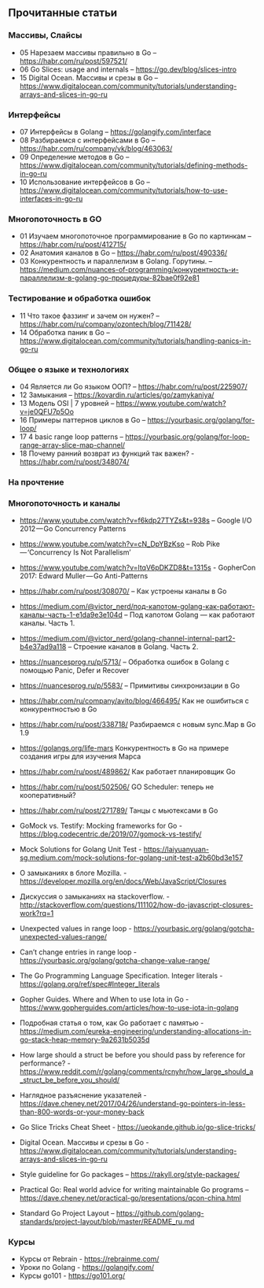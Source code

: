 ## Прочитанные статьи

### Массивы, Слайсы

* 05 Нарезаем массивы правильно в Go – https://habr.com/ru/post/597521/
* 06 Go Slices: usage and internals – https://go.dev/blog/slices-intro
* 15 Digital Ocean. Массивы и срезы в Go – https://www.digitalocean.com/community/tutorials/understanding-arrays-and-slices-in-go-ru


### Интерфейсы

* 07 Интерфейсы в Golang – https://golangify.com/interface
* 08 Разбираемся с интерфейсами в Go – https://habr.com/ru/company/vk/blog/463063/
* 09 Определение методов в Go – https://www.digitalocean.com/community/tutorials/defining-methods-in-go-ru
* 10 Использование интерфейсов в Go – https://www.digitalocean.com/community/tutorials/how-to-use-interfaces-in-go-ru


### Многопоточность в GO

* 01 Изучаем многопоточное программирование в Go по картинкам – https://habr.com/ru/post/412715/
* 02 Анатомия каналов в Go – https://habr.com/ru/post/490336/
* 03 Конкурентность и параллелизм в Golang. Горутины. – https://medium.com/nuances-of-programming/конкурентность-и-параллелизм-в-golang-go-процедуры-82bae0f92e81


### Тестирование и обработка ошибок

* 11 Что такое фаззинг и зачем он нужен? – https://habr.com/ru/company/ozontech/blog/711428/
* 14 Обработка паник в Go – https://www.digitalocean.com/community/tutorials/handling-panics-in-go-ru


### Общее о языке и технологиях

* 04 Является ли Go языком ООП? – https://habr.com/ru/post/225907/
* 12 Замыкания – https://kovardin.ru/articles/go/zamykaniya/
* 13 Модель OSI | 7 уровней – https://www.youtube.com/watch?v=je0QFU7p5Oo
* 16 Примеры паттернов циклов в Gо – https://yourbasic.org/golang/for-loop/
* 17 4 basic range loop patterns – https://yourbasic.org/golang/for-loop-range-array-slice-map-channel/
* 18 Почему ранний возврат из функций так важен? - https://habr.com/ru/post/348074/



### На прочтение



### Многопоточность и каналы

* https://www.youtube.com/watch?v=f6kdp27TYZs&t=938s  – Google I/O 2012 — Go Concurrency Patterns
* https://www.youtube.com/watch?v=cN_DpYBzKso  – Rob Pike — ‘Concurrency Is Not Parallelism’
* https://www.youtube.com/watch?v=ltqV6pDKZD8&t=1315s  - GopherCon 2017: Edward Muller — Go Anti-Patterns

* https://habr.com/ru/post/308070/ – Как устроены каналы в Go
* https://medium.com/@victor_nerd/под-капотом-golang-как-работают-каналы-часть-1-e1da9e3e104d – Под капотом Golang — как работают каналы. Часть 1.
* https://medium.com/@victor_nerd/golang-channel-internal-part2-b4e37ad9a118 – Строение каналов в Golang. Часть 2.



* https://nuancesprog.ru/p/5713/ – Обработка ошибок в Golang с помощью Panic, Defer и Recover
* https://nuancesprog.ru/p/5583/ – Примитивы синхронизации в Go
* https://habr.com/ru/company/avito/blog/466495/    Как не ошибиться с конкурентностью в Go
* https://habr.com/ru/post/338718/    Разбираемся с новым sync.Map в Go 1.9
* https://golangs.org/life-mars    Конкурентность в Go на примере создания игры для изучения Марса
* https://habr.com/ru/post/489862/  Как работает планировщик Go
* https://habr.com/ru/post/502506/    GO Scheduler: теперь не кооперативный?
* https://habr.com/ru/post/271789/    Танцы с мьютексами в Go


* GoMock vs. Testify: Mocking frameworks for Go - https://blog.codecentric.de/2019/07/gomock-vs-testify/
* Mock Solutions for Golang Unit Test - https://laiyuanyuan-sg.medium.com/mock-solutions-for-golang-unit-test-a2b60bd3e157

* О замыканиях в блоге Mozilla. - https://developer.mozilla.org/en/docs/Web/JavaScript/Closures
* Дискуссия о замыканиях на stackoverflow. - http://stackoverflow.com/questions/111102/how-do-javascript-closures-work?rq=1

* Unexpected values in range loop - https://yourbasic.org/golang/gotcha-unexpected-values-range/
* Can’t change entries in range loop - https://yourbasic.org/golang/gotcha-change-value-range/

* The Go Programming Language Specification. Integer literals - https://golang.org/ref/spec#Integer_literals
* Gopher Guides. Where and When to use Iota in Go - https://www.gopherguides.com/articles/how-to-use-iota-in-golang

* Подробная статья о том, как Go работает с памятью - https://medium.com/eureka-engineering/understanding-allocations-in-go-stack-heap-memory-9a2631b5035d
* How large should a struct be before you should pass by reference for performance? - https://www.reddit.com/r/golang/comments/rcnyhr/how_large_should_a_struct_be_before_you_should/
* Наглядное разъяснение указателей - https://dave.cheney.net/2017/04/26/understand-go-pointers-in-less-than-800-words-or-your-money-back
* Go Slice Tricks Cheat Sheet - https://ueokande.github.io/go-slice-tricks/
* Digital Ocean. Массивы и срезы в Go - https://www.digitalocean.com/community/tutorials/understanding-arrays-and-slices-in-go-ru

* Style guideline for Go packages – https://rakyll.org/style-packages/
* Practical Go: Real world advice for writing maintainable Go programs – https://dave.cheney.net/practical-go/presentations/qcon-china.html
* Standard Go Project Layout – https://github.com/golang-standards/project-layout/blob/master/README_ru.md

### Курсы

* Курсы от Rebrain - https://rebrainme.com/
* Уроки по Golang - https://golangify.com/
* Курсы go101 - https://go101.org/
